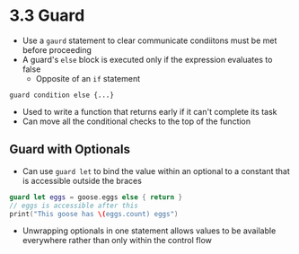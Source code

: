 # 3.3 Guard

- Use a `gaurd` statement to clear communicate condiitons must be met before proceeding
- A guard's `else` block is executed only if the expression evaluates to false
  - Opposite of an `if` statement

`guard condition else {...}`

- Used to write a function that returns early if it can't complete its task
- Can move all the conditional checks to the top of the function

## Guard with Optionals

- Can use `guard let` to bind the value within an optional to a constant that is accessible outside the braces

```swift
guard let eggs = goose.eggs else { return }
// eggs is accessible after this
print("This goose has \(eggs.count) eggs")
```

- Unwrapping optionals in one statement allows values to be available everywhere rather than only within the control flow
